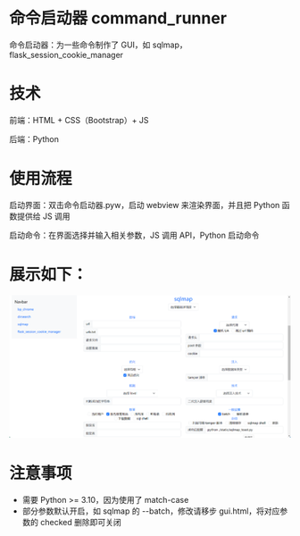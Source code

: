 # 命令启动器 command_runner
命令启动器：为一些命令制作了 GUI，如 sqlmap，flask_session_cookie_manager

# 技术

前端：HTML + CSS（Bootstrap）+ JS

后端：Python

# 使用流程
启动界面：双击命令启动器.pyw，启动 webview 来渲染界面，并且把 Python 函数提供给 JS 调用

启动命令：在界面选择并输入相关参数，JS 调用 API，Python 启动命令

# 展示如下：

<img src="./static/GUI.png">

# 注意事项
- 需要 Python >= 3.10，因为使用了 match-case
- 部分参数默认开启，如 sqlmap 的 --batch，修改请移步 gui.html，将对应参数的 checked 删除即可关闭